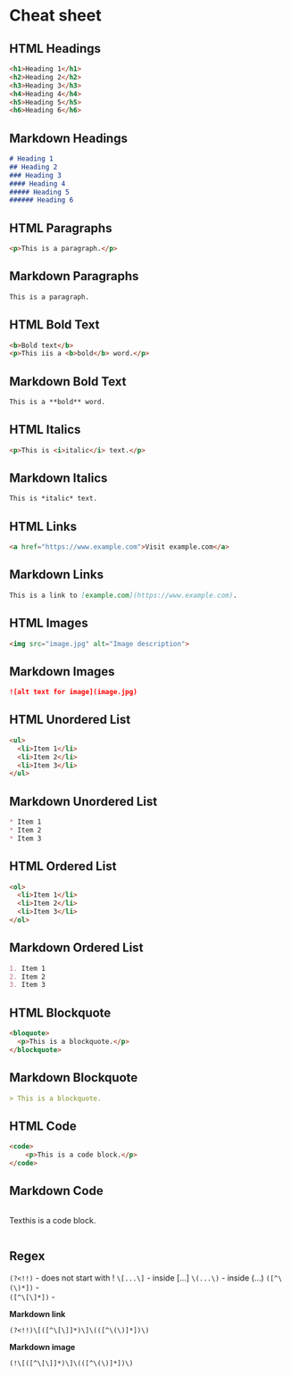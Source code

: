# Cheat sheet

## HTML Headings

```html
<h1>Heading 1</h1>
<h2>Heading 2</h2>
<h3>Heading 3</h3>
<h4>Heading 4</h4>
<h5>Heading 5</h5>
<h6>Heading 6</h6>
```

## Markdown Headings

```markdown
# Heading 1
## Heading 2
### Heading 3
#### Heading 4
##### Heading 5
###### Heading 6
```

## HTML Paragraphs

```html
<p>This is a paragraph.</p>
```

## Markdown Paragraphs

```markdown
This is a paragraph.
```

## HTML Bold Text

```html
<b>Bold text</b>
<p>This iis a <b>bold</b> word.</p>
```

## Markdown Bold Text

```markdown
This is a **bold** word.
```

## HTML Italics

```html
<p>This is <i>italic</i> text.</p>
```

## Markdown Italics

```markdown
This is *italic* text.
```

## HTML Links

```html
<a href="https://www.example.com">Visit example.com</a>
```

## Markdown Links

```markdown
This is a link to [example.com](https://www.example.com).
```

## HTML Images

```html
<img src="image.jpg" alt="Image description">
```

## Markdown Images

```markdown
![alt text for image](image.jpg)
```

## HTML Unordered List

```html
<ul>
  <li>Item 1</li>
  <li>Item 2</li>
  <li>Item 3</li>
</ul>
  ```

## Markdown Unordered List

```markdown
* Item 1
* Item 2
* Item 3
```

## HTML Ordered List

```html
<ol>
  <li>Item 1</li>
  <li>Item 2</li>
  <li>Item 3</li>
</ol>
```

## Markdown Ordered List

```markdown
1. Item 1
2. Item 2
3. Item 3
```

## HTML Blockquote

```html
<bloquote>
  <p>This is a blockquote.</p>
</blockquote>
```

## Markdown Blockquote

```markdown
> This is a blockquote.
```

## HTML Code

```html
<code>
    <p>This is a code block.</p>
</code>
```

## Markdown Code

```markdown
```
Texthis is a code block.
```
```

## Regex

`(?<!!)` - does not start with !
`\[...\]` - inside [...]
`\(...\)` - inside (...)
`([^\(\)*])` -  
`([^\[\]*])` - 

**Markdown link**

`(?<!!)\[([^\[\]]*)\]\(([^\(\)]*])\)`

**Markdown image**

`(!\[([^\[\]]*)\]\(([^\(\)]*])\)`

